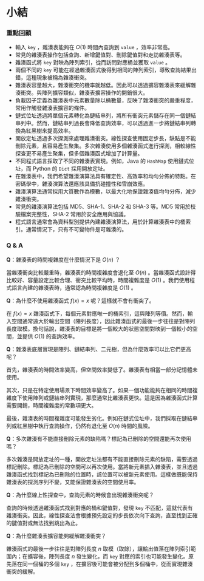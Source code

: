 # 小結

### 重點回顧

- 輸入 `key` ，雜湊表能夠在 $O(1)$ 時間內查詢到 `value` ，效率非常高。
- 常見的雜湊表操作包括查詢、新增鍵值對、刪除鍵值對和走訪雜湊表等。
- 雜湊函式將 `key` 對映為陣列索引，從而訪問對應桶並獲取 `value` 。
- 兩個不同的 `key` 可能在經過雜湊函式後得到相同的陣列索引，導致查詢結果出錯，這種現象被稱為雜湊衝突。
- 雜湊表容量越大，雜湊衝突的機率就越低。因此可以透過擴容雜湊表來緩解雜湊衝突。與陣列擴容類似，雜湊表擴容操作的開銷很大。
- 負載因子定義為雜湊表中元素數量除以桶數量，反映了雜湊衝突的嚴重程度，常用作觸發雜湊表擴容的條件。
- 鏈式位址透過將單個元素轉化為鏈結串列，將所有衝突元素儲存在同一個鏈結串列中。然而，鏈結串列過長會降低查詢效率，可以透過進一步將鏈結串列轉換為紅黑樹來提高效率。
- 開放定址透過多次探測來處理雜湊衝突。線性探查使用固定步長，缺點是不能刪除元素，且容易產生聚集。多次雜湊使用多個雜湊函式進行探測，相較線性探查更不易產生聚集，但多個雜湊函式增加了計算量。
- 不同程式語言採取了不同的雜湊表實現。例如，Java 的 `HashMap` 使用鏈式位址，而 Python 的 `Dict` 採用開放定址。
- 在雜湊表中，我們希望雜湊演算法具有確定性、高效率和均勻分佈的特點。在密碼學中，雜湊演算法還應該具備抗碰撞性和雪崩效應。
- 雜湊演算法通常採用大質數作為模數，以最大化地保證雜湊值均勻分佈，減少雜湊衝突。
- 常見的雜湊演算法包括 MD5、SHA-1、SHA-2 和 SHA-3 等。MD5 常用於校驗檔案完整性，SHA-2 常用於安全應用與協議。
- 程式語言通常會為資料型別提供內建雜湊演算法，用於計算雜湊表中的桶索引。通常情況下，只有不可變物件是可雜湊的。

### Q & A

**Q**：雜湊表的時間複雜度在什麼情況下是 $O(n)$ ？

當雜湊衝突比較嚴重時，雜湊表的時間複雜度會退化至 $O(n)$ 。當雜湊函式設計得比較好、容量設定比較合理、衝突比較平均時，時間複雜度是 $O(1)$ 。我們使用程式語言內建的雜湊表時，通常認為時間複雜度是 $O(1)$ 。

**Q**：為什麼不使用雜湊函式 $f(x) = x$ 呢？這樣就不會有衝突了。

在 $f(x) = x$ 雜湊函式下，每個元素對應唯一的桶索引，這與陣列等價。然而，輸入空間通常遠大於輸出空間（陣列長度），因此雜湊函式的最後一步往往是對陣列長度取模。換句話說，雜湊表的目標是將一個較大的狀態空間對映到一個較小的空間，並提供 $O(1)$ 的查詢效率。

**Q**：雜湊表底層實現是陣列、鏈結串列、二元樹，但為什麼效率可以比它們更高呢？

首先，雜湊表的時間效率變高，但空間效率變低了。雜湊表有相當一部分記憶體未使用。

其次，只是在特定使用場景下時間效率變高了。如果一個功能能夠在相同的時間複雜度下使用陣列或鏈結串列實現，那麼通常比雜湊表更快。這是因為雜湊函式計算需要開銷，時間複雜度的常數項更大。

最後，雜湊表的時間複雜度可能發生劣化。例如在鏈式位址中，我們採取在鏈結串列或紅黑樹中執行查詢操作，仍然有退化至 $O(n)$ 時間的風險。

**Q**：多次雜湊有不能直接刪除元素的缺陷嗎？標記為已刪除的空間還能再次使用嗎？

多次雜湊是開放定址的一種，開放定址法都有不能直接刪除元素的缺陷，需要透過標記刪除。標記為已刪除的空間可以再次使用。當將新元素插入雜湊表，並且透過雜湊函式找到標記為已刪除的位置時，該位置可以被新元素使用。這樣做既能保持雜湊表的探測序列不變，又能保證雜湊表的空間使用率。

**Q**：為什麼線上性探查中，查詢元素的時候會出現雜湊衝突呢？

查詢的時候透過雜湊函式找到對應的桶和鍵值對，發現 `key` 不匹配，這就代表有雜湊衝突。因此，線性探查法會根據預先設定的步長依次向下查詢，直至找到正確的鍵值對或無法找到跳出為止。

**Q**：為什麼雜湊表擴容能夠緩解雜湊衝突？

雜湊函式的最後一步往往是對陣列長度 $n$ 取模（取餘），讓輸出值落在陣列索引範圍內；在擴容後，陣列長度 $n$ 發生變化，而 `key` 對應的索引也可能發生變化。原先落在同一個桶的多個 `key` ，在擴容後可能會被分配到多個桶中，從而實現雜湊衝突的緩解。
